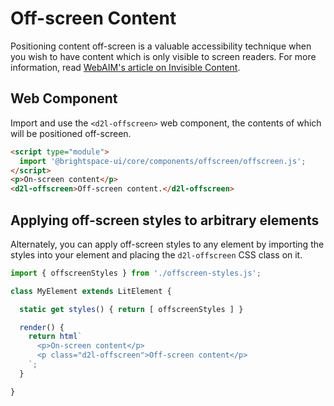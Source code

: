# Off-screen Content

Positioning content off-screen is a valuable accessibility technique when you wish to have content which is only visible to screen readers. For more information, read [WebAIM's article on Invisible Content](http://webaim.org/techniques/css/invisiblecontent/).

## Web Component

Import and use the `<d2l-offscreen>` web component, the contents of which will be positioned off-screen.

```html
<script type="module">
  import '@brightspace-ui/core/components/offscreen/offscreen.js';
</script>
<p>On-screen content</p>
<d2l-offscreen>Off-screen content.</d2l-offscreen>
```

## Applying off-screen styles to arbitrary elements

Alternately, you can apply off-screen styles to any element by importing the styles into your element and placing the `d2l-offscreen` CSS class on it.

```javascript
import { offscreenStyles } from './offscreen-styles.js';

class MyElement extends LitElement {

  static get styles() { return [ offscreenStyles ] }

  render() {
    return html`
      <p>On-screen content</p>
      <p class="d2l-offscreen">Off-screen content</p>
    `;
  }

}
```
